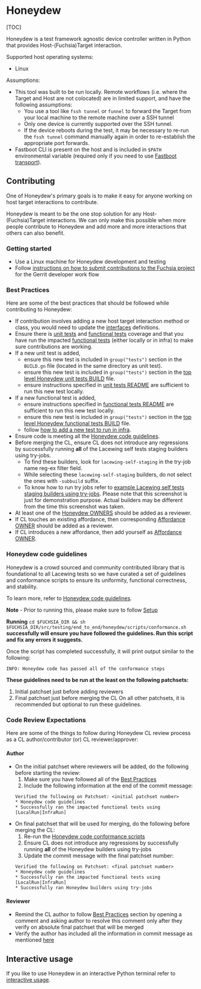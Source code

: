 # Honeydew

[TOC]

Honeydew is a test framework agnostic device controller written in Python that
provides Host-(Fuchsia)Target interaction.

Supported host operating systems:
* Linux

Assumptions:
* This tool was built to be run locally. Remote workflows (i.e. where the Target
  and Host are not colocated) are in limited support, and have the following
  assumptions:
    * You use a tool like `fssh tunnel` or `funnel` to forward the Target from
      your local machine to the remote machine over a SSH tunnel
    * Only one device is currently supported over the SSH tunnel.
    * If the device reboots during the test, it may be necessary to re-run
      the `fssh tunnel` command manually again in order to re-establish the
      appropriate port forwards.
* Fastboot CLI is present on the host and is included in `$PATH` environmental
  variable (required only if you need to use [Fastboot transport]).

## Contributing

One of Honeydew's primary goals is to make it easy for anyone working on
host target interactions to contribute.

Honeydew is meant to be the one stop solution for any Host-(Fuchsia)Target
interactions. We can only make this possible when more people contribute to
Honeydew and add more and more interactions that others can also benefit.

### Getting started

* Use a Linux machine for Honeydew development and testing
* Follow [instructions on how to submit contributions to the Fuchsia project]
  for the Gerrit developer work flow

### Best Practices

Here are some of the best practices that should be followed while contributing
to Honeydew:
* If contribution involves adding a new host target interaction method or class,
  you would need to update the [interfaces] definitions.
* Ensure there is [unit tests] and [functional tests] coverage and that you have
  run the impacted [functional tests] (either locally or in infra) to make sure
  contributions are working.
* If a new unit test is added,
  * ensure this new test is included in `group("tests")` section in the
    `BUILD.gn` file (located in the same directory as unit test).
  * ensure this new test is included in `group("tests")` section in the
    [top level Honeydew unit tests BUILD] file.
  * ensure instructions specified in [unit tests README] are sufficient to
    run this new test locally.
* If a new functional test is added,
  * ensure instructions specified in [functional tests README] are sufficient to
    run this new test locally.
  * ensure this new test is included in `group("tests")` section in the
    [top level Honeydew functional tests BUILD] file.
  * follow [how to add a new test to run in infra].
* Ensure code is meeting all the [Honeydew code guidelines].
* Before merging the CL, ensure CL does not introduce any regressions by
  successfully running **all** of the Lacewing self tests staging builders using
  try-jobs.
  * To find these builders, look for `lacewing-self-staging` in the try-job name
    reg-ex filter field.
  * While selecting these `lacewing-self-staging` builders, do not select the
    ones with `-subbuild` suffix.
  * To know how to run try jobs refer to
    [example Lacewing self tests staging builders using try-jobs]. Please note
    that this screenshot is just for demonstration purpose. Actual builders may
    be different from the time this screenshot was taken.
* At least one of the [Honeydew OWNERS] should be added as a reviewer.
* If CL touches an existing affordance, then corresponding [Affordance OWNER]
  should be added as a reviewer.
* If CL introduces a new affordance, then add yourself as [Affordance OWNER].

### Honeydew code guidelines

Honeydew is a crowd sourced and community contributed library that is
foundational to all Lacewing tests so we have curated a set of guidelines and
conformance scripts to ensure its uniformity, functional correctness, and
stability.

To learn more, refer to [Honeydew code guidelines](markdowns/code_guidelines.md).

**Note** - Prior to running this, please make sure to follow
[Setup](markdowns/interactive_usage.md#Setup)

**Running** `cd $FUCHSIA_DIR && sh $FUCHSIA_DIR/src/testing/end_to_end/honeydew/scripts/conformance.sh`
**successfully will ensure you have followed the guidelines. Run this script**
**and fix any errors it suggests.**

Once the script has completed successfully, it will print output similar to the
following:
```shell
INFO: Honeydew code has passed all of the conformance steps
```

**These guidelines need to be run at the least on the following patchsets:**
1. Initial patchset just before adding reviewers
2. Final patchset just before merging the CL
On all other patchsets, it is recommended but optional to run these guidelines.

### Code Review Expectations

Here are some of the things to follow during Honeydew CL review process as a
CL author/contributor (or) CL reviewer/approver:

#### Author

* On the initial patchset where reviewers will be added, do the following before
  starting the review:
  1. Make sure you have followed all of the [Best Practices]
  2. Include the following information at the end of the commit message:
    ```
    Verified the following on Patchset: <initial patchset number>
    * Honeydew code guidelines
    * Successfully ran the impacted functional tests using [LocalRun|InfraRun]
    ```
* On final patchset that will be used for merging, do the following before
  merging the CL:
  1. Re-run the [Honeydew code conformance scripts]
  2. Ensure CL does not introduce any regressions by successfully running
    **all** of the Honeydew builders using try-jobs
  3. Update the commit message with the final patchset number:
    ```
    Verified the following on Patchset: <final patchset number>
    * Honeydew code guidelines
    * Successfully ran the impacted functional tests using [LocalRun|InfraRun]
    * Successfully ran Honeydew builders using try-jobs
    ```

#### Reviewer

* Remind the CL author to follow [Best Practices] section by opening a comment
  and asking author to resolve this comment only after they verify on absolute
  final patchset that will be merged
* Verify the author has included all the information in commit message as
  mentioned [here](#Author)

## Interactive usage

If you like to use Honeydew in an interactive Python terminal refer to
[interactive usage](markdowns/interactive_usage.md).

[Honeydew OWNERS]: ../OWNERS

[Affordance OWNER]: honeydew/interfaces/OWNERS

[Best Practices]: #Best-Practices

[Honeydew code guidelines]: #honeydew-code-guidelines

[Honeydew code conformance scripts]: #honeydew-code-guidelines

[interfaces]: interfaces/

[unit tests]: tests/unit_tests/

[unit tests README]: tests/unit_tests/README.md

[unit tests BUILD.gn]: tests/unit_tests/BUILD.gn#10

[top level Honeydew unit tests BUILD]: tests/unit_tests/BUILD.gn

[functional tests]: tests/functional_tests/

[functional tests README]: tests/functional_tests/README.md

[how to add a new test to run in infra]: tests/functional_tests/README.md#How-to-add-a-new-test-to-run-in-infra

[top level Honeydew functional tests BUILD]: tests/functional_tests/BUILD.gn

[example Lacewing self tests staging builders using try-jobs]: images/lacewing_self_staging_builders.png

[instructions on how to submit contributions to the Fuchsia project]: https://fuchsia.dev/fuchsia-src/development/source_code/contribute_changes

[Fastboot transport]: markdowns/fastboot.md
